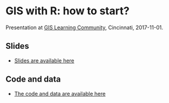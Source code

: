 # GIS with R: how to start?

Presentation at [GIS Learning Community](http://guides.libraries.uc.edu/GIS/GISLC), Cincinnati, 2017-11-01.

## Slides

- [Slides are available here](https://cdn.rawgit.com/Nowosad/Intro_to_spatial_analysis/05676e29/Intro_to_spatial_analysis.html)

## Code and data

- [The code and data are available here](https://raw.githubusercontent.com/Nowosad/Intro_to_spatial_analysis/master/Intro_to_spatial_analysis.R)
